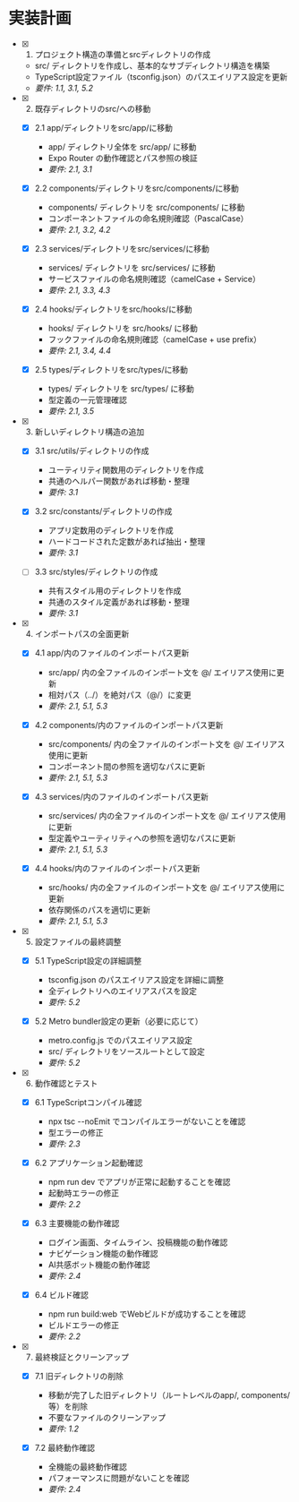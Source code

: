 # 実装計画

- [x] 1. プロジェクト構造の準備とsrcディレクトリの作成
  - src/ ディレクトリを作成し、基本的なサブディレクトリ構造を構築
  - TypeScript設定ファイル（tsconfig.json）のパスエイリアス設定を更新
  - _要件: 1.1, 3.1, 5.2_

- [x] 2. 既存ディレクトリのsrc/への移動
  - [x] 2.1 app/ディレクトリをsrc/app/に移動
    - app/ ディレクトリ全体を src/app/ に移動
    - Expo Router の動作確認とパス参照の検証
    - _要件: 2.1, 3.1_

  - [x] 2.2 components/ディレクトリをsrc/components/に移動
    - components/ ディレクトリを src/components/ に移動
    - コンポーネントファイルの命名規則確認（PascalCase）
    - _要件: 2.1, 3.2, 4.2_

  - [x] 2.3 services/ディレクトリをsrc/services/に移動
    - services/ ディレクトリを src/services/ に移動
    - サービスファイルの命名規則確認（camelCase + Service）
    - _要件: 2.1, 3.3, 4.3_

  - [x] 2.4 hooks/ディレクトリをsrc/hooks/に移動
    - hooks/ ディレクトリを src/hooks/ に移動
    - フックファイルの命名規則確認（camelCase + use prefix）
    - _要件: 2.1, 3.4, 4.4_

  - [x] 2.5 types/ディレクトリをsrc/types/に移動
    - types/ ディレクトリを src/types/ に移動
    - 型定義の一元管理確認
    - _要件: 2.1, 3.5_

- [x] 3. 新しいディレクトリ構造の追加
  - [x] 3.1 src/utils/ディレクトリの作成
    - ユーティリティ関数用のディレクトリを作成
    - 共通のヘルパー関数があれば移動・整理
    - _要件: 3.1_

  - [x] 3.2 src/constants/ディレクトリの作成
    - アプリ定数用のディレクトリを作成
    - ハードコードされた定数があれば抽出・整理
    - _要件: 3.1_

  - [ ] 3.3 src/styles/ディレクトリの作成
    - 共有スタイル用のディレクトリを作成
    - 共通のスタイル定義があれば移動・整理
    - _要件: 3.1_

- [x] 4. インポートパスの全面更新
  - [x] 4.1 app/内のファイルのインポートパス更新
    - src/app/ 内の全ファイルのインポート文を @/ エイリアス使用に更新
    - 相対パス（../）を絶対パス（@/）に変更
    - _要件: 2.1, 5.1, 5.3_

  - [x] 4.2 components/内のファイルのインポートパス更新
    - src/components/ 内の全ファイルのインポート文を @/ エイリアス使用に更新
    - コンポーネント間の参照を適切なパスに更新
    - _要件: 2.1, 5.1, 5.3_

  - [x] 4.3 services/内のファイルのインポートパス更新
    - src/services/ 内の全ファイルのインポート文を @/ エイリアス使用に更新
    - 型定義やユーティリティへの参照を適切なパスに更新
    - _要件: 2.1, 5.1, 5.3_

  - [x] 4.4 hooks/内のファイルのインポートパス更新
    - src/hooks/ 内の全ファイルのインポート文を @/ エイリアス使用に更新
    - 依存関係のパスを適切に更新
    - _要件: 2.1, 5.1, 5.3_

- [x] 5. 設定ファイルの最終調整
  - [x] 5.1 TypeScript設定の詳細調整
    - tsconfig.json のパスエイリアス設定を詳細に調整
    - 全ディレクトリへのエイリアスパスを設定
    - _要件: 5.2_

  - [x] 5.2 Metro bundler設定の更新（必要に応じて）
    - metro.config.js でのパスエイリアス設定
    - src/ ディレクトリをソースルートとして設定
    - _要件: 5.2_

- [x] 6. 動作確認とテスト
  - [x] 6.1 TypeScriptコンパイル確認
    - npx tsc --noEmit でコンパイルエラーがないことを確認
    - 型エラーの修正
    - _要件: 2.3_

  - [x] 6.2 アプリケーション起動確認
    - npm run dev でアプリが正常に起動することを確認
    - 起動時エラーの修正
    - _要件: 2.2_

  - [x] 6.3 主要機能の動作確認
    - ログイン画面、タイムライン、投稿機能の動作確認
    - ナビゲーション機能の動作確認
    - AI共感ボット機能の動作確認
    - _要件: 2.4_

  - [x] 6.4 ビルド確認
    - npm run build:web でWebビルドが成功することを確認
    - ビルドエラーの修正
    - _要件: 2.2_

- [x] 7. 最終検証とクリーンアップ
  - [x] 7.1 旧ディレクトリの削除
    - 移動が完了した旧ディレクトリ（ルートレベルのapp/, components/等）を削除
    - 不要なファイルのクリーンアップ
    - _要件: 1.2_

  - [x] 7.2 最終動作確認
    - 全機能の最終動作確認
    - パフォーマンスに問題がないことを確認
    - _要件: 2.4_